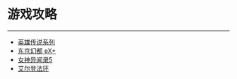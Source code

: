 # 游戏攻略

---

- [英雄传说系列](/game/TheLegendOfHeroes/README.md#英雄传说系列)
- [东京幻都 eX+](/game/ToykoXanadu/README.md#东京幻都-ex)
- [女神异闻录5](/game/Persona5/README.md#女神异闻录5)
- [艾尔登法环](/game/EldenRing/README.md#艾尔登法环)